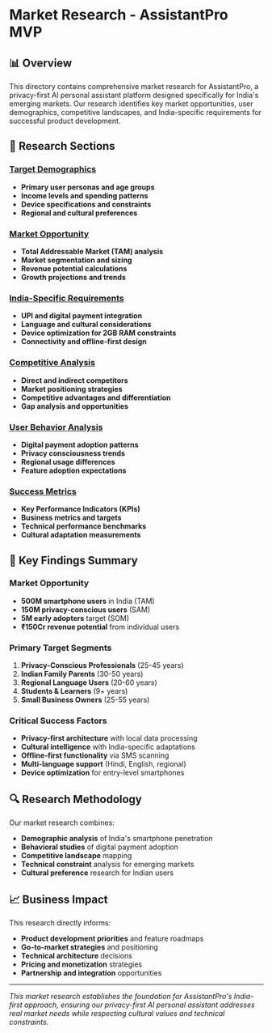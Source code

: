 # Market Research - AssistantPro MVP

## 📊 Overview

This directory contains comprehensive market research for AssistantPro, a privacy-first AI personal assistant platform designed specifically for India's emerging markets. Our research identifies key market opportunities, user demographics, competitive landscapes, and India-specific requirements for successful product development.

## 📂 Research Sections

### [Target Demographics](./target-demographics.md)
- **Primary user personas and age groups**
- **Income levels and spending patterns**
- **Device specifications and constraints**
- **Regional and cultural preferences**

### [Market Opportunity](./market-opportunity.md)
- **Total Addressable Market (TAM) analysis**
- **Market segmentation and sizing**
- **Revenue potential calculations**
- **Growth projections and trends**

### [India-Specific Requirements](./india-requirements.md)
- **UPI and digital payment integration**
- **Language and cultural considerations**
- **Device optimization for 2GB RAM constraints**
- **Connectivity and offline-first design**

### [Competitive Analysis](./competitive-analysis.md)
- **Direct and indirect competitors**
- **Market positioning strategies**
- **Competitive advantages and differentiation**
- **Gap analysis and opportunities**

### [User Behavior Analysis](./user-behavior.md)
- **Digital payment adoption patterns**
- **Privacy consciousness trends**
- **Regional usage differences**
- **Feature adoption expectations**

### [Success Metrics](./success-metrics.md)
- **Key Performance Indicators (KPIs)**
- **Business metrics and targets**
- **Technical performance benchmarks**
- **Cultural adaptation measurements**

## 🎯 Key Findings Summary

### Market Opportunity
- **500M smartphone users** in India (TAM)
- **150M privacy-conscious users** (SAM)
- **5M early adopters** target (SOM)
- **₹150Cr revenue potential** from individual users

### Primary Target Segments
1. **Privacy-Conscious Professionals** (25-45 years)
2. **Indian Family Parents** (30-50 years)
3. **Regional Language Users** (20-60 years)
4. **Students & Learners** (9+ years)
5. **Small Business Owners** (25-55 years)

### Critical Success Factors
- **Privacy-first architecture** with local data processing
- **Cultural intelligence** with India-specific adaptations
- **Offline-first functionality** via SMS scanning
- **Multi-language support** (Hindi, English, regional)
- **Device optimization** for entry-level smartphones

## 🔍 Research Methodology

Our market research combines:
- **Demographic analysis** of India's smartphone penetration
- **Behavioral studies** of digital payment adoption
- **Competitive landscape** mapping
- **Technical constraint** analysis for emerging markets
- **Cultural preference** research for Indian users

## 📈 Business Impact

This research directly informs:
- **Product development priorities** and feature roadmaps
- **Go-to-market strategies** and positioning
- **Technical architecture** decisions
- **Pricing and monetization** strategies
- **Partnership and integration** opportunities

---

*This market research establishes the foundation for AssistantPro's India-first approach, ensuring our privacy-first AI personal assistant addresses real market needs while respecting cultural values and technical constraints.*
